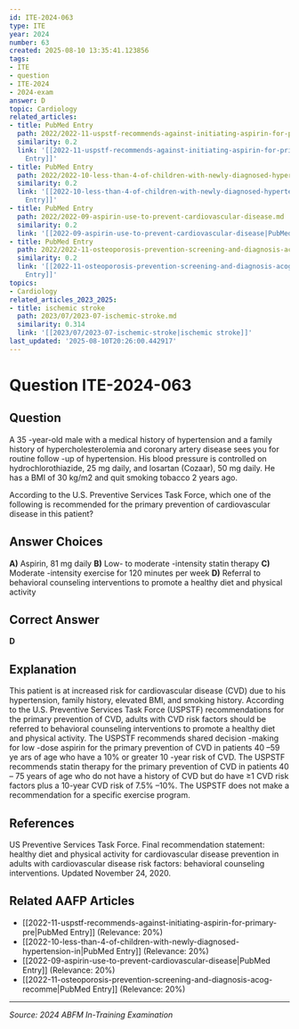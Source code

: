 ```yaml
---
id: ITE-2024-063
type: ITE
year: 2024
number: 63
created: 2025-08-10 13:35:41.123856
tags:
- ITE
- question
- ITE-2024
- 2024-exam
answer: D
topic: Cardiology
related_articles:
- title: PubMed Entry
  path: 2022/2022-11-uspstf-recommends-against-initiating-aspirin-for-primary-pre.md
  similarity: 0.2
  link: '[[2022-11-uspstf-recommends-against-initiating-aspirin-for-primary-pre|PubMed
    Entry]]'
- title: PubMed Entry
  path: 2022/2022-10-less-than-4-of-children-with-newly-diagnosed-hypertension-in.md
  similarity: 0.2
  link: '[[2022-10-less-than-4-of-children-with-newly-diagnosed-hypertension-in|PubMed
    Entry]]'
- title: PubMed Entry
  path: 2022/2022-09-aspirin-use-to-prevent-cardiovascular-disease.md
  similarity: 0.2
  link: '[[2022-09-aspirin-use-to-prevent-cardiovascular-disease|PubMed Entry]]'
- title: PubMed Entry
  path: 2022/2022-11-osteoporosis-prevention-screening-and-diagnosis-acog-recomme.md
  similarity: 0.2
  link: '[[2022-11-osteoporosis-prevention-screening-and-diagnosis-acog-recomme|PubMed
    Entry]]'
topics:
- Cardiology
related_articles_2023_2025:
- title: ischemic stroke
  path: 2023/07/2023-07-ischemic-stroke.md
  similarity: 0.314
  link: '[[2023/07/2023-07-ischemic-stroke|ischemic stroke]]'
last_updated: '2025-08-10T20:26:00.442917'
---
```


# Question ITE-2024-063

## Question
A 35 -year-old male with a medical history of hypertension and a family history of 
hypercholesterolemia and coronary artery disease sees you for routine follow -up of hypertension. His 
blood pressure is controlled on hydrochlorothiazide, 25 mg daily, and losartan (Cozaar), 50 mg daily. 
He has a BMI of 30 kg/m2 and quit smoking tobacco 2 years ago.  
 
According to the U.S. Preventive Services Task Force, which one of the following is recommended 
for the primary prevention of cardiovascular disease in this patient?

## Answer Choices
**A)** Aspirin, 81 mg daily
**B)** Low- to moderate -intensity statin therapy
**C)** Moderate -intensity exercise for 120 minutes per week
**D)** Referral to behavioral counseling interventions to promote a healthy diet and physical activity

## Correct Answer
**D**

## Explanation
This patient is at increased risk for cardiovascular disease (CVD) due to his hypertension, family history, elevated BMI, and smoking history. According to the U.S. Preventive Services Task Force (USPSTF) recommendations for the primary prevention of CVD, adults with CVD risk factors should be referred to behavioral counseling interventions to promote a healthy diet and physical activity. The USPSTF recommends shared decision -making for low -dose aspirin for the primary prevention of CVD in patients 40 –59 ye ars of age who have a 10% or greater 10 -year risk of CVD. The USPSTF recommends statin therapy for the primary prevention of CVD in patients 40 – 75 years of age who do not have a history of CVD but do have ≥1 CVD risk factors plus a 10-year CVD risk of 7.5% –10%. The USPSTF does not make a recommendation for a specific exercise program.

## References
US Preventive Services Task Force. Final recommendation statement: healthy diet and physical activity for cardiovascular disease prevention in adults with cardiovascular disease risk factors: behavioral counseling interventions. Updated November 24, 2020.

## Related AAFP Articles
- [[2022-11-uspstf-recommends-against-initiating-aspirin-for-primary-pre|PubMed Entry]] (Relevance: 20%)
- [[2022-10-less-than-4-of-children-with-newly-diagnosed-hypertension-in|PubMed Entry]] (Relevance: 20%)
- [[2022-09-aspirin-use-to-prevent-cardiovascular-disease|PubMed Entry]] (Relevance: 20%)
- [[2022-11-osteoporosis-prevention-screening-and-diagnosis-acog-recomme|PubMed Entry]] (Relevance: 20%)

---
*Source: 2024 ABFM In-Training Examination*